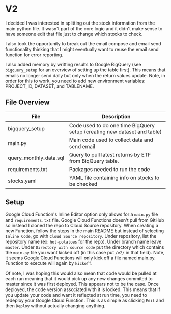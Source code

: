 # V2
I decided I was interested in splitting out the stock information from the main python file. It wasn't part of the core logic and it didn't make sense to have someone edit that file just to change which stocks to check.

I also took the opportunity to break out the email compose and email send functionality thinking that I might eventually want to reuse the email send function for error reporting.

I also added memory by writting results to Google BigQuery (see `bigquery_setup` for an overview of setting up the table first). This means that emails no longer send daily but only when the return values update. Note, in order for this to work, you need to add new environment variables: PROJECT_ID, DATASET, and TABLENAME.

## File Overview
| File | Description |
|------|-------------|
| bigquery_setup | Code used to do one time BigQuery setup (creating new dataset and table) |
| main.py | Main code used to collect data and send email |
| query_monthly_data.sql | Query to pull latest returns by ETF from BiqQuery table. |
| requirements.txt | Packages needed to run the code |
| stocks.yaml | YAML file containing info on stocks to be checked |

## Setup
Google Cloud Function's Inline Editor option only allows for a `main.py` file and `requirements.txt` file. Google Cloud Functions doesn't pull from GitHub so instead I cloned the repo to Cloud Source repository. When creating a new Function, follow the steps in the main README but instead of selecting `Inline Code`, go with `Cloud Source repository`. Under repository, list the repository name (ex: `hot-potatoes` for the repo). Under branch name leave `master`. Under `Directory with source code` put the directory which contains the `main.py` file you want kicked off (in this case put `/v2/` in that field). Note, it seems Google Cloud Functions will only kick off a file named main.py. Function to execute will again by `kickoff`.

Of note, I was hoping this would also mean that code would be pulled at each run meaning that it would pick up any new changes commited to master since it was first deployed. This appears not to be the case. Once deployed, the code version associated with it is locked. This means that if you update your code and want it reflected at run time, you need to redeploy your Google Cloud Function. This is as simple as clicking `Edit` and then `Deploy` without actually changing anything.
